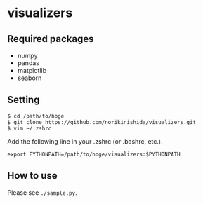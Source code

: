 # visualizers

## Required packages ##

- numpy
- pandas
- matplotlib
- seaborn

## Setting ##

```
$ cd /path/to/hoge
$ git clone https://github.com/norikinishida/visualizers.git
$ vim ~/.zshrc
```

Add the following line in your .zshrc (or .bashrc, etc.).

```
export PYTHONPATH=/path/to/hoge/visualizers:$PYTHONPATH
```

## How to use ##

Please see ```./sample.py```.
